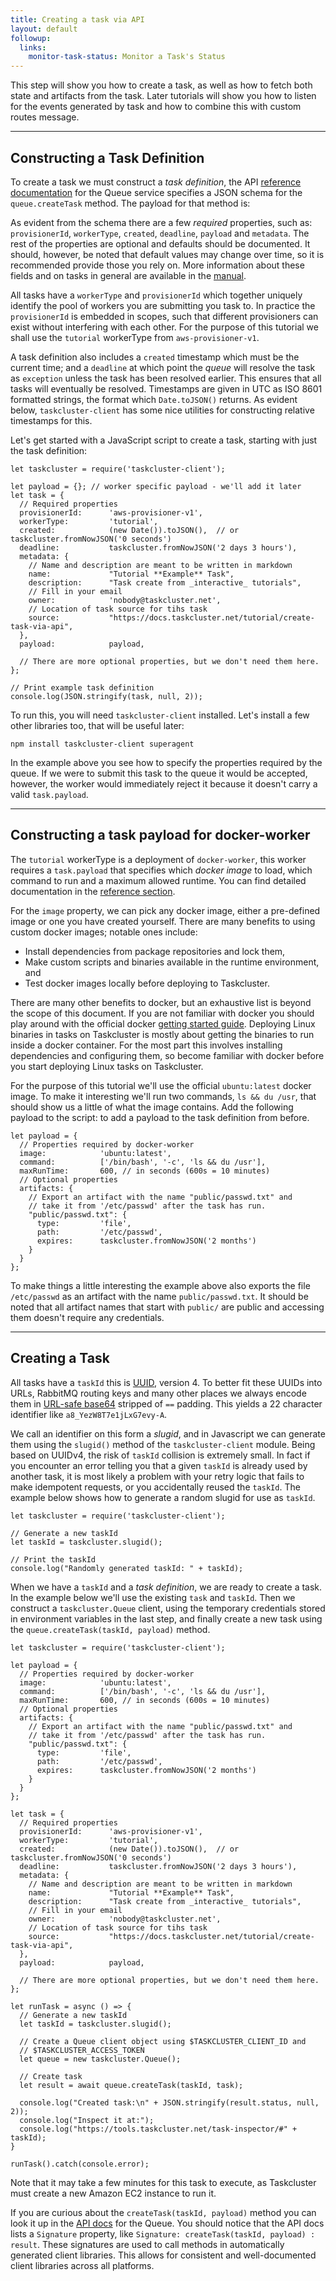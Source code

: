 ```yaml
---
title: Creating a task via API
layout: default
followup:
  links:
    monitor-task-status: Monitor a Task's Status
---
```


This step will show you how to create a task, as well as how to fetch
both state and artifacts from the task. Later tutorials will show you how to
listen for the events generated by task and how to combine this with custom
routes message.

---

## Constructing a Task Definition

To create a task we must construct a _task definition_, the API [reference
documentation](/docs/reference/platform/taskcluster-queue/references/api) for the
Queue service specifies a JSON schema for the `queue.createTask` method.  The
payload for that method is:

<div data-render-schema="taskcluster:/schemas/queue/v1/create-task-request.json#"></div>

As evident from the schema there are a few _required_ properties, such as:
`provisionerId`, `workerType`, `created`, `deadline`, `payload` and `metadata`.
The rest of the properties are optional and defaults should be documented.  It
should, however, be noted that default values may change over time, so it is
recommended provide those you rely on. More information about these fields and
on tasks in general are available in the [manual](/docs/manual).

All tasks have a `workerType` and `provisionerId` which together uniquely
identify the pool of workers you are submitting you task to. In practice the
`provisionerId` is embedded in scopes, such that different provisioners can
exist without interfering with each other. For the purpose of this tutorial we
shall use the `tutorial` workerType from `aws-provisioner-v1`.

A task definition also includes a `created` timestamp which must be the current
time; and a `deadline` at which point the _queue_ will resolve the task as
`exception` unless the task has been resolved earlier. This ensures that all
tasks will eventually be resolved.  Timestamps are given in UTC as ISO 8601
formatted strings, the format which `Date.toJSON()` returns. As evident below,
`taskcluster-client` has some nice utilities for constructing relative
timestamps for this.

Let's get started with a JavaScript script to create a task, starting with just
the task definition:

```
let taskcluster = require('taskcluster-client');

let payload = {}; // worker specific payload - we'll add it later
let task = {
  // Required properties
  provisionerId:      'aws-provisioner-v1',
  workerType:         'tutorial',
  created:            (new Date()).toJSON(),  // or taskcluster.fromNowJSON('0 seconds')
  deadline:           taskcluster.fromNowJSON('2 days 3 hours'),
  metadata: {
    // Name and description are meant to be written in markdown
    name:             "Tutorial **Example** Task",
    description:      "Task create from _interactive_ tutorials",
    // Fill in your email
    owner:            'nobody@taskcluster.net',
    // Location of task source for tihs task
    source:           "https://docs.taskcluster.net/tutorial/create-task-via-api",
  },
  payload:            payload,

  // There are more optional properties, but we don't need them here.
};

// Print example task definition
console.log(JSON.stringify(task, null, 2));
```

To run this, you will need `taskcluster-client` installed.  Let's install a few
other libraries too, that will be useful later:

```
npm install taskcluster-client superagent
```

In the example above you see how to specify the properties required by the
queue. If we were to submit this task to the queue it would be accepted,
however, the worker would immediately reject it because it doesn't carry a
valid `task.payload`.

---

## Constructing a task payload for docker-worker

The `tutorial` workerType is a deployment of `docker-worker`, this worker
requires a `task.payload` that specifies which _docker image_ to load, which
command to run and a maximum allowed runtime. You can find detailed
documentation in the [reference
section](https://docs.taskcluster.net/reference/workers/docker-worker/payload).

<div data-render-schema="taskcluster:/schemas/docker-worker/v1/payload.json"></div>

For the `image` property, we can pick any docker image, either a pre-defined
image or one you have created yourself. There are many benefits to using custom
docker images; notable ones include:

 * Install dependencies from package repositories and lock them,
 * Make custom scripts and binaries available in the runtime environment, and
 * Test docker images locally before deploying to Taskcluster.

There are many other benefits to docker, but an exhaustive list is beyond the
scope of this document. If you are not familiar with docker you should play
around with the official docker
[getting started guide](http://docs.docker.com/linux/started/). Deploying Linux
binaries in tasks on Taskcluster is mostly about getting the binaries to run
inside a docker container. For the most part this involves installing
dependencies and configuring them, so become familiar with docker before you
start deploying Linux tasks on Taskcluster.

For the purpose of this tutorial we'll use the official `ubuntu:latest` docker
image. To make it interesting we'll run two commands, `ls && du /usr`, that
should show us a little of what the image contains. Add the following payload
to the script:
to add a payload to the task definition from before.

```
let payload = {
  // Properties required by docker-worker
  image:            'ubuntu:latest',
  command:          ['/bin/bash', '-c', 'ls && du /usr'],
  maxRunTime:       600, // in seconds (600s = 10 minutes)
  // Optional properties
  artifacts: {
    // Export an artifact with the name "public/passwd.txt" and
    // take it from '/etc/passwd' after the task has run.
    "public/passwd.txt": {
      type:         'file',
      path:         '/etc/passwd',
      expires:      taskcluster.fromNowJSON('2 months')
    }
  }
};
```

To make things a little interesting the example above also exports the file
`/etc/passwd` as an artifact with the name `public/passwd.txt`. It should be
noted that all artifact names that start with `public/` are public and
accessing them doesn't require any credentials.

---

## Creating a Task

All tasks have a `taskId` this is
[UUID](https://en.wikipedia.org/wiki/Universally_unique_identifier), version 4.
To better fit these UUIDs into URLs, RabbitMQ routing keys and many other
places we always encode them in [URL-safe
base64](http://tools.ietf.org/html/rfc4648#section-5) stripped of `==` padding.
This yields a 22 character identifier like `a8_YezW8T7e1jLxG7evy-A`.

We call an identifier on this form a _slugid_, and in Javascript we can generate
them using the `slugid()` method of the `taskcluster-client` module. Being
based on UUIDv4, the risk of `taskId` collision is extremely small. In
fact if you encounter an error telling you that a given `taskId` is already
used by another task, it is most likely a problem with your retry logic that
fails to make idempotent requests, or you accidentally reused the `taskId`. The
example below shows how to generate a random slugid for use as `taskId`.

```
let taskcluster = require('taskcluster-client');

// Generate a new taskId
let taskId = taskcluster.slugid();

// Print the taskId
console.log("Randomly generated taskId: " + taskId);
```

When we have a `taskId` and a _task definition_, we are ready to create a task.
In the example below we'll use the existing `task` and `taskId`.  Then we
construct a `taskcluster.Queue` client, using the temporary credentials stored
in environment variables in the last step, and finally create a new task using
the `queue.createTask(taskId, payload)` method.

```
let taskcluster = require('taskcluster-client');

let payload = {
  // Properties required by docker-worker
  image:            'ubuntu:latest',
  command:          ['/bin/bash', '-c', 'ls && du /usr'],
  maxRunTime:       600, // in seconds (600s = 10 minutes)
  // Optional properties
  artifacts: {
    // Export an artifact with the name "public/passwd.txt" and
    // take it from '/etc/passwd' after the task has run.
    "public/passwd.txt": {
      type:         'file',
      path:         '/etc/passwd',
      expires:      taskcluster.fromNowJSON('2 months')
    }
  }
};

let task = {
  // Required properties
  provisionerId:      'aws-provisioner-v1',
  workerType:         'tutorial',
  created:            (new Date()).toJSON(),  // or taskcluster.fromNowJSON('0 seconds')
  deadline:           taskcluster.fromNowJSON('2 days 3 hours'),
  metadata: {
    // Name and description are meant to be written in markdown
    name:             "Tutorial **Example** Task",
    description:      "Task create from _interactive_ tutorials",
    // Fill in your email
    owner:            'nobody@taskcluster.net',
    // Location of task source for tihs task
    source:           "https://docs.taskcluster.net/tutorial/create-task-via-api",
  },
  payload:            payload,

  // There are more optional properties, but we don't need them here.
};

let runTask = async () => {
  // Generate a new taskId
  let taskId = taskcluster.slugid();

  // Create a Queue client object using $TASKCLUSTER_CLIENT_ID and
  // $TASKCLUSTER_ACCESS_TOKEN
  let queue = new taskcluster.Queue();

  // Create task
  let result = await queue.createTask(taskId, task);

  console.log("Created task:\n" + JSON.stringify(result.status, null, 2));
  console.log("Inspect it at:");
  console.log("https://tools.taskcluster.net/task-inspector/#" + taskId);
}

runTask().catch(console.error);
```

Note that it may take a few minutes for this task to execute, as Taskcluster must
create a new Amazon EC2 instance to run it.

If you are curious about the `createTask(taskId, payload)` method you can look
it up in the [API docs](/docs/reference/platform/queue/reference/api-docs/) for the Queue. You should notice that
the API docs lists a `Signature` property, like
`Signature: createTask(taskId, payload) : result`. These signatures are used to
call methods in automatically generated client libraries. This allows for
consistent and well-documented client libraries across all platforms.

